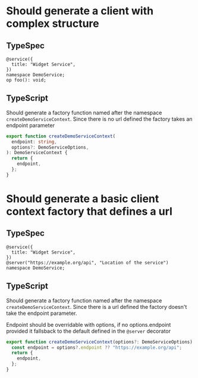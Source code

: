 # Should generate a client with complex structure

## TypeSpec

```tsp
@service({
  title: "Widget Service",
})
namespace DemoService;
op foo(): void;
```

## TypeScript

Should generate a factory function named after the namespace `createDemoServiceContext`. Since there is no url defined the factory takes an endpoint parameter

```ts src/api/clientContext.ts function createDemoServiceContext
export function createDemoServiceContext(
  endpoint: string,
  options?: DemoServiceOptions,
): DemoServiceContext {
  return {
    endpoint,
  };
}
```

# Should generate a basic client context factory that defines a url

## TypeSpec

```tsp
@service({
  title: "Widget Service",
})
@server("https://example.org/api", "Location of the service")
namespace DemoService;
```

## TypeScript

Should generate a factory function named after the namespace `createDemoServiceContext`. Since there is a url defined the factory doesn't take the endpoint parameter.

Endpoint should be overridable with options, if no options.endpoint provided it fallsback to the default defined in the `@server` decorator

```ts src/api/clientContext.ts function createDemoServiceContext
export function createDemoServiceContext(options?: DemoServiceOptions): DemoServiceContext {
  const endpoint = options?.endpoint ?? "https://example.org/api";
  return {
    endpoint,
  };
}
```
